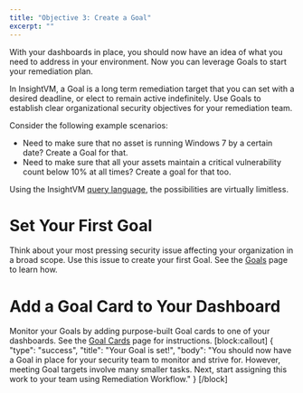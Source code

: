 ```yaml
---
title: "Objective 3: Create a Goal"
excerpt: ""
---
```

With your dashboards in place, you should now have an idea of what you need to address in your environment.  Now you can leverage Goals to start your remediation plan.

In InsightVM, a Goal is a long term remediation target that you can set with a desired deadline, or elect to remain active indefinitely.  Use Goals to establish clear organizational security objectives for your remediation team.

Consider the following example scenarios:

* Need to make sure that no asset is running Windows 7 by a certain date?  Create a Goal for that.
* Need to make sure that all your assets maintain a critical vulnerability count below 10% at all times?  Create a goal for that too.

Using the InsightVM [query language](doc:query-filter-guide), the possibilities are virtually limitless.

# Set Your First Goal

Think about your most pressing security issue affecting your organization in a broad scope.  Use this issue to create your first Goal.  See the [Goals](doc:goals-and-slas) page to learn how.

# Add a Goal Card to Your Dashboard

Monitor your Goals by adding purpose-built Goal cards to one of your dashboards.  See the [Goal Cards](doc:goals-and-slas-cards) page for instructions.
[block:callout]
{
  "type": "success",
  "title": "Your Goal is set!",
  "body": "You should now have a Goal in place for your security team to monitor and strive for.  However, meeting Goal targets involve many smaller tasks.  Next, start assigning this work to your team using Remediation Workflow."
}
[/block]